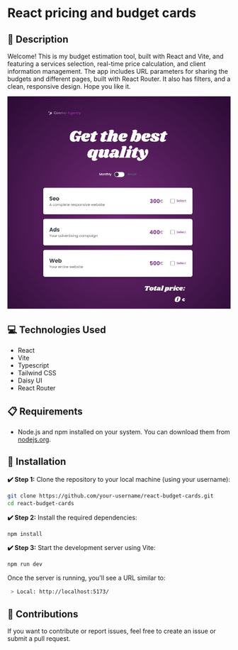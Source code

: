# React pricing and budget cards

## 📄 Description

Welcome! This is my budget estimation tool, built with React and Vite, and featuring a services selection, real-time price calculation, and client information management. The app includes URL parameters for sharing the budgets and different pages, built with React Router. It also has filters, and a clean, responsive design. Hope you like it.

![React Budget App Screenshot](./src/assets/img/react-app-screenshot.jpg)

## 💻 Technologies Used

- React
- Vite
- Typescript
- Tailwind CSS
- Daisy UI
- React Router

## 📋 Requirements

- Node.js and npm installed on your system. You can download them from [nodejs.org](https://nodejs.org/).

## 🚀 Installation

**✔️ Step 1:** Clone the repository to your local machine (using your username):

```bash
git clone https://github.com/your-username/react-budget-cards.git
cd react-budget-cards
```

**✔️ Step 2:** Install the required dependencies:

```bash
npm install
```

**✔️ Step 3:**  Start the development server using Vite:

```bash
npm run dev
```
Once the server is running, you'll see a URL similar to:

```bash
 > Local: http://localhost:5173/
```

## 🤝 Contributions
If you want to contribute or report issues, feel free to create an issue or submit a pull request.
